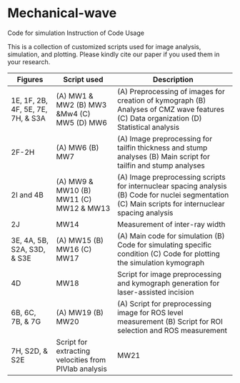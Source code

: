 # Mechanical-wave
Code for simulation
Instruction of Code Usage

This is a collection of customized scripts used for image analysis, simulation, and plotting. Please kindly cite our paper if you used them in your research.

| Figures | Script used | Description |
|---------|-------------|-------------|
|1E, 1F, 2B, 4F, 5E, 7E, 7H, & S3A| (A) MW1 & MW2 (B) MW3 &Mw4 (C) MW5  (D) MW6| (A) Preprocessing of images for creation of kymograph (B) Analyses of CMZ wave features  (C) Data organization (D) Statistical analysis|
|2F-2H| (A) MW6 (B) MW7|(A) Image preprocessing for tailfin thickness and stump analyses (B) Main script for tailfin and stump analyses|
|2I and 4B| (A) MW9 & MW10 (B) MW11 (C) MW12 & MW13|(A) Image preprocessing scripts for internuclear spacing analysis (B) Code for nuclei segmentation (C) Main scripts for internuclear spacing analysis|
|2J|MW14|Measurement of inter-ray width|
|3E, 4A, 5B, S2A, S3D, & S3E| (A) MW15 (B) MW16 (C) MW17|(A) Main code for simulation (B) Code for simulating specific condition (C) Code for plotting the simulation kymograph|
|4D| MW18| Script for image preprocessing and kymograph generation for laser-assisted incision|
|6B, 6C, 7B, & 7G| (A) MW19 (B) MW20|(A) Script for preprocessing image for ROS level measurement (B) Script for ROI selection and ROS measurement|
|7H, S2D, & S2E| Script for extracting velocities from PIVlab analysis| MW21|
